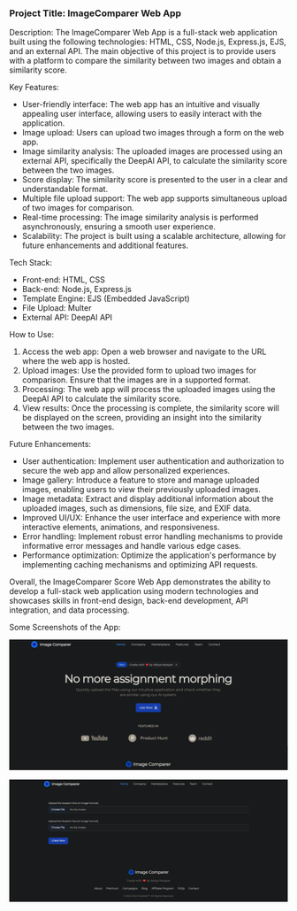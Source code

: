 ### Project Title: ImageComparer  Web App

Description:
The ImageComparer Web App is a full-stack web application built using the following technologies: HTML, CSS, Node.js, Express.js, EJS, and an external API. The main objective of this project is to provide users with a platform to compare the similarity between two images and obtain a similarity score.

Key Features:

* User-friendly interface: The web app has an intuitive and visually appealing user interface, allowing users to easily interact with the application.
* Image upload: Users can upload two images through a form on the web app.
* Image similarity analysis: The uploaded images are processed using an external API, specifically the DeepAI API, to calculate the similarity score between the two images.
* Score display: The similarity score is presented to the user in a clear and understandable format.
* Multiple file upload support: The web app supports simultaneous upload of two images for comparison.
* Real-time processing: The image similarity analysis is performed asynchronously, ensuring a smooth user experience.
* Scalability: The project is built using a scalable architecture, allowing for future enhancements and additional features.

Tech Stack:

* Front-end: HTML, CSS
* Back-end: Node.js, Express.js
* Template Engine: EJS (Embedded JavaScript)
* File Upload: Multer
* External API: DeepAI API

How to Use:

1. Access the web app: Open a web browser and navigate to the URL where the web app is hosted.
2. Upload images: Use the provided form to upload two images for comparison. Ensure that the images are in a supported format.
3. Processing: The web app will process the uploaded images using the DeepAI API to calculate the similarity score.
4. View results: Once the processing is complete, the similarity score will be displayed on the screen, providing an insight into the similarity between the two images.

Future Enhancements:

* User authentication: Implement user authentication and authorization to secure the web app and allow personalized experiences.
* Image gallery: Introduce a feature to store and manage uploaded images, enabling users to view their previously uploaded images.
* Image metadata: Extract and display additional information about the uploaded images, such as dimensions, file size, and EXIF data.
* Improved UI/UX: Enhance the user interface and experience with more interactive elements, animations, and responsiveness.
* Error handling: Implement robust error handling mechanisms to provide informative error messages and handle various edge cases.
* Performance optimization: Optimize the application's performance by implementing caching mechanisms and optimizing API requests.

Overall, the ImageComparer Score Web App demonstrates the ability to develop a full-stack web application using modern technologies and showcases skills in front-end design, back-end development, API integration, and data processing.

Some Screenshots of the App:

![1686419597061](image/README/1686419597061.png)

![1686419564483](image/README/1686419564483.png)
